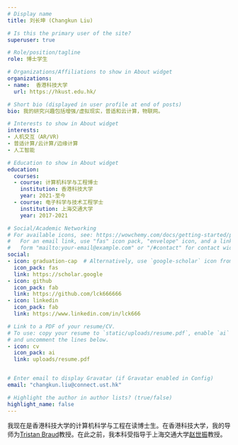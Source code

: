 ```yaml
---
# Display name
title: 刘长坤 (Changkun Liu)

# Is this the primary user of the site?
superuser: true

# Role/position/tagline
role: 博士学生

# Organizations/Affiliations to show in About widget
organizations:
- name:  香港科技大学
  url: https://hkust.edu.hk/

# Short bio (displayed in user profile at end of posts)
bio: 我的研究兴趣包括增强/虚拟现实，普适和云计算，物联网。

# Interests to show in About widget
interests:
- 人机交互（AR/VR)
- 普适计算/云计算/边缘计算
- 人工智能

# Education to show in About widget
education:
  courses:
  - course: 计算机科学与工程博士
    institution: 香港科技大学
    year: 2021-至今
  - course: 电子科学与技术工程学士
    institution: 上海交通大学
    year: 2017-2021

# Social/Academic Networking
# For available icons, see: https://wowchemy.com/docs/getting-started/page-builder/#icons
#   For an email link, use "fas" icon pack, "envelope" icon, and a link in the
#   form "mailto:your-email@example.com" or "/#contact" for contact widget.
social:
- icon: graduation-cap  # Alternatively, use `google-scholar` icon from `ai` icon pack
  icon_pack: fas
  link: https://scholar.google
- icon: github
  icon_pack: fab
  link: https://github.com/lck666666
- icon: linkedin
  icon_pack: fab
  link: https://www.linkedin.com/in/lck666

# Link to a PDF of your resume/CV.
# To use: copy your resume to `static/uploads/resume.pdf`, enable `ai` icons in `params.toml`, 
# and uncomment the lines below.
- icon: cv
  icon_pack: ai
  link: uploads/resume.pdf


# Enter email to display Gravatar (if Gravatar enabled in Config)
email: "changkun.liu@connect.ust.hk"

# Highlight the author in author lists? (true/false)
highlight_name: false
---
```


我现在是香港科技大学的计算机科学与工程在读博士生。在香港科技大学，我的导师为[Tristan Braud](https://www.cse.ust.hk/~braudt/)教授。在此之前，我本科受指导于上海交通大学[赵世振](https://jhc.sjtu.edu.cn/~shizhenzhao/)教授。

